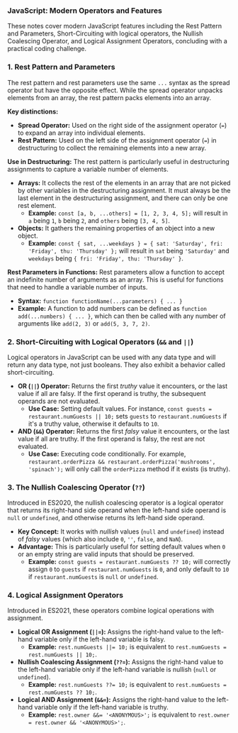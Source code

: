 ### **JavaScript: Modern Operators and Features**

These notes cover modern JavaScript features including the Rest Pattern and Parameters, Short-Circuiting with logical operators, the Nullish Coalescing Operator, and Logical Assignment Operators, concluding with a practical coding challenge.

### **1. Rest Pattern and Parameters**

The rest pattern and rest parameters use the same `...` syntax as the spread operator but have the opposite effect. While the spread operator unpacks elements from an array, the rest pattern packs elements into an array.

**Key distinctions:**
*   **Spread Operator:** Used on the right side of the assignment operator (`=`) to expand an array into individual elements.
*   **Rest Pattern:** Used on the left side of the assignment operator (`=`) in destructuring to collect the remaining elements into a new array.

**Use in Destructuring:**
The rest pattern is particularly useful in destructuring assignments to capture a variable number of elements.

*   **Arrays:** It collects the rest of the elements in an array that are not picked by other variables in the destructuring assignment. It must always be the last element in the destructuring assignment, and there can only be one rest element.
    *   **Example:** `const [a, b, ...others] = [1, 2, 3, 4, 5];` will result in `a` being `1`, `b` being `2`, and `others` being `[3, 4, 5]`.
*   **Objects:** It gathers the remaining properties of an object into a new object.
    *   **Example:** `const { sat, ...weekdays } = { sat: 'Saturday', fri: 'Friday', thu: 'Thursday' };` will result in `sat` being `'Saturday'` and `weekdays` being `{ fri: 'Friday', thu: 'Thursday' }`.

**Rest Parameters in Functions:**
Rest parameters allow a function to accept an indefinite number of arguments as an array. This is useful for functions that need to handle a variable number of inputs.

*   **Syntax:** `function functionName(...parameters) { ... }`
*   **Example:** A function to add numbers can be defined as `function add(...numbers) { ... }`, which can then be called with any number of arguments like `add(2, 3)` or `add(5, 3, 7, 2)`.

### **2. Short-Circuiting with Logical Operators (`&&` and `||`)**

Logical operators in JavaScript can be used with any data type and will return any data type, not just booleans. They also exhibit a behavior called short-circuiting.

*   **OR (`||`) Operator:** Returns the first *truthy* value it encounters, or the last value if all are falsy. If the first operand is truthy, the subsequent operands are not evaluated.
    *   **Use Case:** Setting default values. For instance, `const guests = restaurant.numGuests || 10;` sets `guests` to `restaurant.numGuests` if it's a truthy value, otherwise it defaults to `10`.
*   **AND (`&&`) Operator:** Returns the first *falsy* value it encounters, or the last value if all are truthy. If the first operand is falsy, the rest are not evaluated.
    *   **Use Case:** Executing code conditionally. For example, `restaurant.orderPizza && restaurant.orderPizza('mushrooms', 'spinach');` will only call the `orderPizza` method if it exists (is truthy).

### **3. The Nullish Coalescing Operator (`??`)**

Introduced in ES2020, the nullish coalescing operator is a logical operator that returns its right-hand side operand when the left-hand side operand is `null` or `undefined`, and otherwise returns its left-hand side operand.

*   **Key Concept:** It works with *nullish* values (`null` and `undefined`) instead of *falsy* values (which also include `0`, `''`, `false`, and `NaN`).
*   **Advantage:** This is particularly useful for setting default values when `0` or an empty string are valid inputs that should be preserved.
    *   **Example:** `const guests = restaurant.numGuests ?? 10;` will correctly assign `0` to `guests` if `restaurant.numGuests` is `0`, and only default to `10` if `restaurant.numGuests` is `null` or `undefined`.

### **4. Logical Assignment Operators**

Introduced in ES2021, these operators combine logical operations with assignment.

*   **Logical OR Assignment (`||=`):** Assigns the right-hand value to the left-hand variable only if the left-hand variable is falsy.
    *   **Example:** `rest.numGuests ||= 10;` is equivalent to `rest.numGuests = rest.numGuests || 10;`.
*   **Nullish Coalescing Assignment (`??=`):** Assigns the right-hand value to the left-hand variable only if the left-hand variable is nullish (`null` or `undefined`).
    *   **Example:** `rest.numGuests ??= 10;` is equivalent to `rest.numGuests = rest.numGuests ?? 10;`.
*   **Logical AND Assignment (`&&=`):** Assigns the right-hand value to the left-hand variable only if the left-hand variable is truthy.
    *   **Example:** `rest.owner &&= '<ANONYMOUS>';` is equivalent to `rest.owner = rest.owner && '<ANONYMOUS>';`.